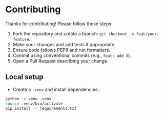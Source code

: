 
# Contributing


Thanks for contributing! Please follow these steps:


1. Fork the repository and create a branch: `git checkout -b feat/your-feature`.
2. Make your changes and add tests if appropriate.
3. Ensure code follows PEP8 and run formatters.
4. Commit using conventional commits (e.g., `feat: add X`).
5. Open a Pull Request describing your change.


## Local setup
- Create a `.venv` and install dependencies:
```bash
python -m venv .venv
source .venv/bin/activate
pip install -r requirements.txt
